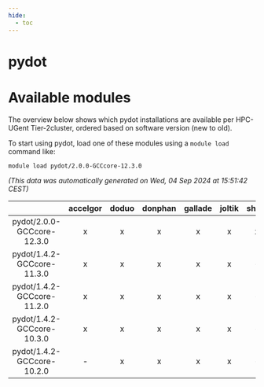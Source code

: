 ```yaml
---
hide:
  - toc
---
```


pydot
=====

# Available modules


The overview below shows which pydot installations are available per HPC-UGent Tier-2cluster, ordered based on software version (new to old).

To start using pydot, load one of these modules using a `module load` command like:

```shell
module load pydot/2.0.0-GCCcore-12.3.0
```

*(This data was automatically generated on Wed, 04 Sep 2024 at 15:51:42 CEST)*  

| |accelgor|doduo|donphan|gallade|joltik|shinx|skitty|
| :---: | :---: | :---: | :---: | :---: | :---: | :---: | :---: |
|pydot/2.0.0-GCCcore-12.3.0|x|x|x|x|x|x|x|
|pydot/1.4.2-GCCcore-11.3.0|x|x|x|x|x|-|x|
|pydot/1.4.2-GCCcore-11.2.0|x|x|x|x|x|-|x|
|pydot/1.4.2-GCCcore-10.3.0|x|x|x|x|x|-|x|
|pydot/1.4.2-GCCcore-10.2.0|-|x|x|x|x|-|x|
